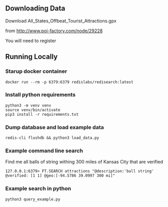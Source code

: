 ## Downloading Data

Download All_States_Offbeat_Tourist_Attractions.gpx

from http://www.poi-factory.com/node/29228

You will need to register

## Running Locally

### Starup docker container

```
docker run --rm -p 6379:6379 redislabs/redisearch:latest
```


### Install python requirements

```
python3 -m venv venv
source venv/bin/activate
pip3 install -r requirements.txt
```

### Dump database and load example data

```
redis-cli flushdb && python3 load_data.py 
```

### Example command line search

Find me all balls of string withing 300 miles of Kansas City that are verified 

```
127.0.0.1:6379> FT.SEARCH attractions "@description:'ball string' @verified: [1 1] @geo:[-94.5786 39.0997 300 mi]" 
```

### Example search in python

```
python3 query_example.py 
```
